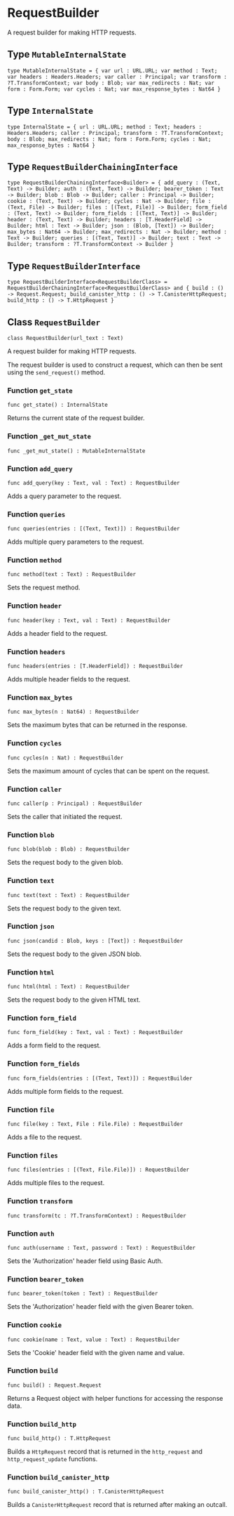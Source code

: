 # RequestBuilder
A request builder for making HTTP requests.

## Type `MutableInternalState`
``` motoko no-repl
type MutableInternalState = { var url : URL.URL; var method : Text; var headers : Headers.Headers; var caller : Principal; var transform : ?T.TransformContext; var body : Blob; var max_redirects : Nat; var form : Form.Form; var cycles : Nat; var max_response_bytes : Nat64 }
```


## Type `InternalState`
``` motoko no-repl
type InternalState = { url : URL.URL; method : Text; headers : Headers.Headers; caller : Principal; transform : ?T.TransformContext; body : Blob; max_redirects : Nat; form : Form.Form; cycles : Nat; max_response_bytes : Nat64 }
```


## Type `RequestBuilderChainingInterface`
``` motoko no-repl
type RequestBuilderChainingInterface<Builder> = { add_query : (Text, Text) -> Builder; auth : (Text, Text) -> Builder; bearer_token : Text -> Builder; blob : Blob -> Builder; caller : Principal -> Builder; cookie : (Text, Text) -> Builder; cycles : Nat -> Builder; file : (Text, File) -> Builder; files : [(Text, File)] -> Builder; form_field : (Text, Text) -> Builder; form_fields : [(Text, Text)] -> Builder; header : (Text, Text) -> Builder; headers : [T.HeaderField] -> Builder; html : Text -> Builder; json : (Blob, [Text]) -> Builder; max_bytes : Nat64 -> Builder; max_redirects : Nat -> Builder; method : Text -> Builder; queries : [(Text, Text)] -> Builder; text : Text -> Builder; transform : ?T.TransformContext -> Builder }
```


## Type `RequestBuilderInterface`
``` motoko no-repl
type RequestBuilderInterface<RequestBuilderClass> = RequestBuilderChainingInterface<RequestBuilderClass> and { build : () -> Request.Request; build_canister_http : () -> T.CanisterHttpRequest; build_http : () -> T.HttpRequest }
```


## Class `RequestBuilder`

``` motoko no-repl
class RequestBuilder(url_text : Text)
```

A request builder for making HTTP requests.

The request builder is used to construct a request, which can then be
sent using the `send_request()` method.

### Function `get_state`
``` motoko no-repl
func get_state() : InternalState
```

Returns the current state of the request builder.


### Function `_get_mut_state`
``` motoko no-repl
func _get_mut_state() : MutableInternalState
```



### Function `add_query`
``` motoko no-repl
func add_query(key : Text, val : Text) : RequestBuilder
```

Adds a query parameter to the request.


### Function `queries`
``` motoko no-repl
func queries(entries : [(Text, Text)]) : RequestBuilder
```

Adds multiple query parameters to the request.


### Function `method`
``` motoko no-repl
func method(text : Text) : RequestBuilder
```

Sets the request method.


### Function `header`
``` motoko no-repl
func header(key : Text, val : Text) : RequestBuilder
```

Adds a header field to the request.


### Function `headers`
``` motoko no-repl
func headers(entries : [T.HeaderField]) : RequestBuilder
```

Adds multiple header fields to the request.


### Function `max_bytes`
``` motoko no-repl
func max_bytes(n : Nat64) : RequestBuilder
```

Sets the maximum bytes that can be returned in the response.


### Function `cycles`
``` motoko no-repl
func cycles(n : Nat) : RequestBuilder
```

Sets the maximum amount of cycles that can be spent on the request.


### Function `caller`
``` motoko no-repl
func caller(p : Principal) : RequestBuilder
```

Sets the caller that initiated the request.


### Function `blob`
``` motoko no-repl
func blob(blob : Blob) : RequestBuilder
```

Sets the request body to the given blob.


### Function `text`
``` motoko no-repl
func text(text : Text) : RequestBuilder
```

Sets the request body to the given text.


### Function `json`
``` motoko no-repl
func json(candid : Blob, keys : [Text]) : RequestBuilder
```

Sets the request body to the given JSON blob.


### Function `html`
``` motoko no-repl
func html(html : Text) : RequestBuilder
```

Sets the request body to the given HTML text.


### Function `form_field`
``` motoko no-repl
func form_field(key : Text, val : Text) : RequestBuilder
```

Adds a form field to the request.


### Function `form_fields`
``` motoko no-repl
func form_fields(entries : [(Text, Text)]) : RequestBuilder
```

Adds multiple form fields to the request.


### Function `file`
``` motoko no-repl
func file(key : Text, File : File.File) : RequestBuilder
```

Adds a file to the request.


### Function `files`
``` motoko no-repl
func files(entries : [(Text, File.File)]) : RequestBuilder
```

Adds multiple files to the request.


### Function `transform`
``` motoko no-repl
func transform(tc : ?T.TransformContext) : RequestBuilder
```



### Function `auth`
``` motoko no-repl
func auth(username : Text, password : Text) : RequestBuilder
```

Sets the 'Authorization' header field using Basic Auth.


### Function `bearer_token`
``` motoko no-repl
func bearer_token(token : Text) : RequestBuilder
```

Sets the 'Authorization' header field with the given Bearer token.


### Function `cookie`
``` motoko no-repl
func cookie(name : Text, value : Text) : RequestBuilder
```

Sets the 'Cookie' header field with the given name and value.


### Function `build`
``` motoko no-repl
func build() : Request.Request
```

Returns a Request object with helper functions for accessing the response data.


### Function `build_http`
``` motoko no-repl
func build_http() : T.HttpRequest
```

Builds a `HttpRequest` record that is returned in the `http_request` and `http_request_update` functions.


### Function `build_canister_http`
``` motoko no-repl
func build_canister_http() : T.CanisterHttpRequest
```

Builds a `CanisterHttpRequest` record that is returned after making an outcall.
